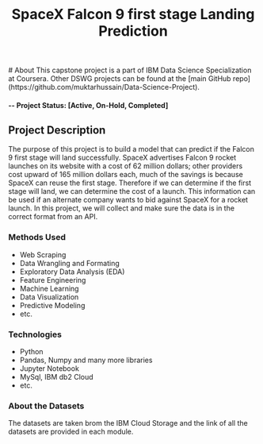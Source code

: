 <!-- PROJECT LOGO -->
<br />
<p align="center">
  <h1 align="center">SpaceX Falcon 9 first stage Landing Prediction</h1>
</p>
<br>
<br>
# About
This capstone project is a part of IBM Data Science Specialization at Coursera. Other DSWG projects can be found at 
the [main GitHub repo](https://github.com/muktarhussain/Data-Science-Project).

#### -- Project Status: [Active, On-Hold, Completed]

## Project Description
The purpose of this project is to build a model that can predict if the Falcon 9 first stage will land successfully. 
SpaceX advertises Falcon 9 rocket launches on its website with a cost of 62 million dollars; other providers cost upward 
of 165 million dollars each, much of the savings is because SpaceX can reuse the first stage. Therefore if we can determine 
if the first stage will land, we can determine the cost of a launch. This information can be used if an alternate company 
wants to bid against SpaceX for a rocket launch. In this project, we will collect and make sure the data is in the correct 
format from an API.

### Methods Used
* Web Scraping
* Data Wrangling and Formating
* Exploratory Data Analysis (EDA)
* Feature Engineering
* Machine Learning
* Data Visualization
* Predictive Modeling
* etc.

### Technologies
* Python
* Pandas, Numpy and many more libraries 
* Jupyter Notebook
* MySql, IBM db2 Cloud
* etc. 

### About the Datasets
The datasets are taken brom the IBM Cloud Storage and the link of all the datasets are provided in each module.
